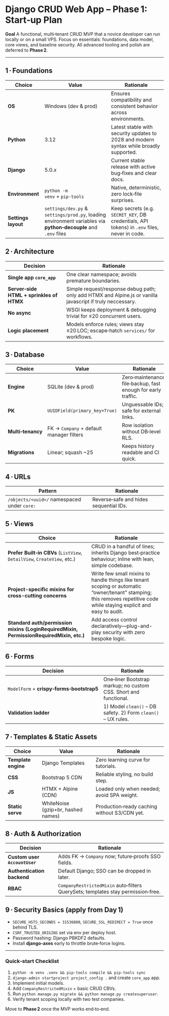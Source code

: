 # Django CRUD Web App – **Phase 1: Start‑up Plan**

**Goal**
A functional, multi‑tenant CRUD MVP that a novice developer can run locally or on a small VPS. Focus on essentials: foundations, data model, core views, and baseline security. All advanced tooling and polish are deferred to **Phase 2**.

---

## 1 · Foundations

| Choice | Value | Rationale |
| --- | --- | --- |
| **OS** | Windows (dev & prod) | Ensures compatibility and consistent behavior across environments. |
| **Python** | 3.12 | Latest stable with security updates to 2028 and modern syntax while broadly supported. |
| **Django** | 5.0.x | Current stable release with active bug‑fixes and clear docs. |
| **Environment** | `python -m venv` + `pip‑tools` | Native, deterministic, zero lock‑file surprises. |
| **Settings layout** | `settings/dev.py` & `settings/prod.py`, loading environment variables via **python‑decouple** and `.env` files | Keep secrets (e.g. `SECRET_KEY`, DB credentials, API tokens) in `.env` files, never in code. |

## 2 · Architecture

| Decision | Rationale |
| --- | --- |
| **Single app `core_app`** | One clear namespace; avoids premature boundaries. |
| **Server‑side HTML + sprinkles of HTMX** | Simple request/response debug path; only add HTMX and Alpine.js or vanilla javascript if truly neccessary. |
| **No async** | WSGI keeps deployment & debugging trivial for ≤20 concurrent users. |
| **Logic placement** | Models enforce rules; views stay ≤20 LOC; escape‑hatch `services/` for workflows. |

## 3 · Database

| Choice | Value | Rationale |
| --- | --- | --- |
| **Engine** | SQLite (dev & prod) | Zero‑maintenance, file‑backup, fast enough for early traffic. |
| **PK** | `UUIDField(primary_key=True)` | Unguessable IDs; safe for external links. |
| **Multi‑tenancy** | FK → `Company` + default manager filters | Row isolation without DB‑level RLS. |
| **Migrations** | Linear; squash ~25 | Keeps history readable and CI quick. |

## 4 · URLs

| Pattern | Rationale |
| --- | --- |
| `/objects/<uuid>/` namespaced under `core:` | Reverse‑safe and hides sequential IDs. |

## 5 · Views

| Choice | Rationale |
| --- | --- |
| **Prefer Built‑in CBVs** (`ListView`, `DetailView`, `CreateView`, etc.) | CRUD in a handful of lines; inherits Django best‑practice behaviour; inline with lean, simple codebase. |
| **Project-specific mixins for cross-cutting concerns** | Write few small mixins to handle things like tenant scoping or automatic “owner/tenant” stamping; this removes repetitive code while staying explicit and easy to audit. |
| **Standard auth/permission mixins (LoginRequiredMixin, PermissionRequiredMixin, etc.)** | Add access control declaratively—plug-and-play security with zero bespoke logic. |

## 6 · Forms

| Decision | Rationale |
| --- | --- |
| `ModelForm` + **crispy‑forms‑bootstrap5** | One‑liner Bootstrap markup; no custom CSS. Short and functional. |
| **Validation ladder** | 1) Model `clean()` – DB safety. 2) Form `clean()` – UX rules. |

## 7 · Templates & Static Assets

| Choice | Value | Rationale |
| --- | --- | --- |
| **Template engine** | Django Templates | Zero learning curve for tutorials. |
| **CSS** | Bootstrap 5 CDN | Reliable styling, no build step. |
| **JS** | HTMX + Alpine (CDN) | Loaded only when needed; avoid SPA weight. |
| **Static serve** | WhiteNoise (gzip+br, hashed names) | Production‑ready caching without S3/CDN yet. |

## 8 · Auth & Authorization

| Decision | Rationale |
| --- | --- |
| **Custom user `AccountUser`** | Adds FK → `Company` now; future‑proofs SSO fields. |
| **Authentication backend** | Default Django; SSO can be dropped in later. |
| **RBAC** | `CompanyRestrictedMixin` auto‑filters QuerySets; templates stay permission‑free. |

## 9 · Security Basics (apply from Day 1)

- `SECURE_HSTS_SECONDS = 31536000`, `SECURE_SSL_REDIRECT = True` once behind TLS.
- `CSRF_TRUSTED_ORIGINS` set via env per deploy host.
- Password hashing: Django PBKDF2 defaults.
- Install **django‑axes** early to throttle brute‑force logins.

---

### Quick‑start Checklist
1. `python -m venv .venv && pip‑tools compile && pip‑tools sync`
2. `django‑admin startproject project_config .` and create `core_app` app.
3. Implement initial models.
4. Add `CompanyRestrictedMixin` + basic CRUD CBVs.
5. Run `python manage.py migrate && python manage.py createsuperuser`.
6. Verify tenant scoping locally with two test companies.

Move to **Phase 2** once the MVP works end‑to‑end.